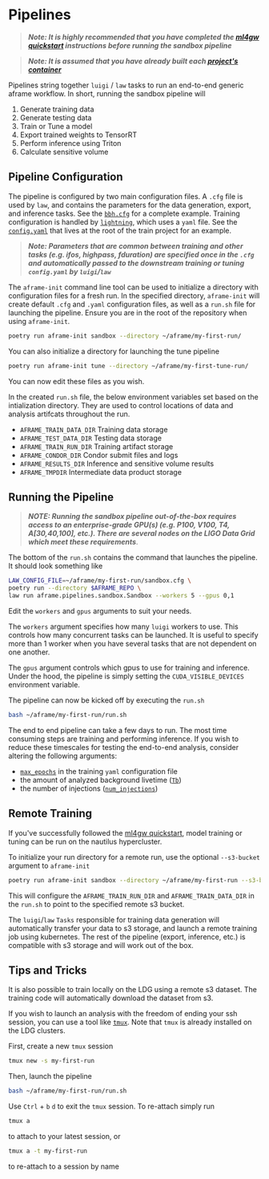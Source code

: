 # Pipelines

> **_Note: It is highly recommended that you have completed the [ml4gw quickstart](https://github.com/ml4gw/quickstart/) instructions before running the sandbox pipeline_**

> **_Note: It is assumed that you have already built each [project's container](../../../projects/README.md)_**

Pipelines string together `luigi` / `law` tasks to run an end-to-end generic aframe workflow.
In short, running the sandbox pipeline will

1. Generate training data 
2. Generate testing data
3. Train or Tune a model
4. Export trained weights to TensorRT
5. Perform inference using Triton
6. Calculate sensitive volume

## Pipeline Configuration
The pipeline is configured by two main configuration files. A `.cfg` file is used by `law`, and contains the parameters
for the data generation, export, and inference tasks. See the [`bbh.cfg`](./configs/bbh.cfg) for a complete example.
Training configuration is handled by [`lightning`](https://lightning.ai/docs/pytorch/stable/), which 
uses a `yaml` file. See the [`config.yaml`](../../../projects/train/config.yaml) that lives at the root of the train project for an example. 

> **_Note: Parameters that are common between training and other tasks (e.g. ifos, highpass, fduration) are specified once in the `.cfg` and automatically passed to the downstream training or tuning `config.yaml` by `luigi`/`law`_**

The `aframe-init` command line tool can be used to initialize a directory with configuration files for a fresh run. In the specified directory, `aframe-init` will create default `.cfg` and `.yaml` configuration files, as well as a `run.sh` file for launching the pipeline. Ensure you are in the root of the repository when using `aframe-init`.

```bash
poetry run aframe-init sandbox --directory ~/aframe/my-first-run/ 
```

You can also initialize a directory for launching the tune pipeline

```bash
poetry run aframe-init tune --directory ~/aframe/my-first-tune-run/ 
```

You can now edit these files as you wish.

In the created `run.sh` file, the below environment variables set based on the intialization directory.
They are used to control locations of data and analysis artifcats throughout the run.

- `AFRAME_TRAIN_DATA_DIR` Training data storage
- `AFRAME_TEST_DATA_DIR` Testing data storage
- `AFRAME_TRAIN_RUN_DIR` Training artifact storage
- `AFRAME_CONDOR_DIR` Condor submit files and logs
- `AFRAME_RESULTS_DIR` Inference and sensitive volume results
- `AFRAME_TMPDIR` Intermediate data product storage 

## Running the Pipeline
> **_NOTE: Running the sandbox pipeline out-of-the-box requires access to an enterprise-grade GPU(s) (e.g. P100, V100, T4, A[30,40,100], etc.). There are several nodes on the LIGO Data Grid which meet these requirements_**.

The bottom of the `run.sh` contains the command that launches the pipeline. It should look something like

```bash
LAW_CONFIG_FILE=~/aframe/my-first-run/sandbox.cfg \
poetry run --directory $AFRAME_REPO \
law run aframe.pipelines.sandbox.Sandbox --workers 5 --gpus 0,1
```

Edit the `workers` and `gpus` arguments to suit your needs.

The `workers` argument specifies how many `luigi` workers to use. This controls how many concurrent tasks 
can be launched. It is useful to specify more than 1 worker when you have several tasks that are not dependent on one another. 

The `gpus` argument controls which gpus to use for training and inference. Under the hood, the pipeline is simply setting
the `CUDA_VISIBLE_DEVICES` environment variable. 

The pipeline can now be kicked off by executing the `run.sh` 

```bash
bash ~/aframe/my-first-run/run.sh
```

The end to end pipeline can take a few days to run. The most time consuming steps are training and performing inference. If you wish to reduce these timescales for testing the end-to-end analysis, consider altering the following arguments:
- [`max_epochs`](../../../projects/train/config.yaml#92) in the training `yaml` configuration file
- the amount of analyzed background livetime ([`Tb`](./configs/base.cfg#17)) 
- the number of injections ([`num_injections`](./configs/base.cfg#101))


## Remote Training
If you've successfully followed the [ml4gw quickstart](https://github.com/ml4gw/quickstart/),
model training or tuning can be run on the nautilus hypercluster. 

To initialize your run directory for a remote run, use the optional `--s3-bucket` argument to `aframe-init`

```bash
poetry run aframe-init sandbox --directory ~/aframe/my-first-run --s3-bucket s3://my-bucket/my-first-run
```

This will configure the `AFRAME_TRAIN_RUN_DIR` and `AFRAME_TRAIN_DATA_DIR` in the `run.sh` to point to the specified remote s3 bucket.

The `luigi`/`law` `Tasks` responsible for training data generation will automatically transfer your data to s3 storage, and launch a remote training job
using kubernetes. The rest of the pipeline (export, inference, etc.) is compatible with s3 storage and will work out of the box.


## Tips and Tricks
It is also possible to train locally on the LDG using a remote s3 dataset. The training code will automatically download the dataset from s3.


If you wish to launch an analysis with the freedom of ending
your ssh session, you can use a tool like [`tmux`](https://github.com/tmux/tmux/wiki). Note that `tmux`
is already installed on the LDG clusters.

First, create a new `tmux` session 

```bash
tmux new -s my-first-run
```

Then, launch the pipeline

```bash
bash ~/aframe/my-first-run/run.sh
```

Use `Ctrl` + `b` `d` to exit the `tmux` session. To re-attach simply run

```bash
tmux a
```

to attach to your latest session, or 

```bash
tmux a -t my-first-run
```

to re-attach to a session by name
